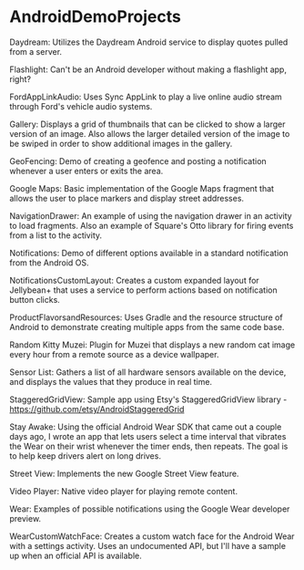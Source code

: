 AndroidDemoProjects
===================

Daydream: Utilizes the Daydream Android service to display quotes pulled from a server.

Flashlight: Can't be an Android developer without making a flashlight app, right?

FordAppLinkAudio: Uses Sync AppLink to play a live online audio stream through Ford's vehicle audio systems.

Gallery: Displays a grid of thumbnails that can be clicked to show a larger version of an image. Also allows the larger detailed version of the image to be swiped in order to show additional images in the gallery.

GeoFencing: Demo of creating a geofence and posting a notification whenever a user enters or exits the area.

Google Maps: Basic implementation of the Google Maps fragment that allows the user to place markers and display street addresses.

NavigationDrawer: An example of using the navigation drawer in an activity to load fragments. Also an example of Square's Otto library for firing events from a list to the activity.

Notifications: Demo of different options available in a standard notification from the Android OS.

NotificationsCustomLayout: Creates a custom expanded layout for Jellybean+ that uses a service to perform actions based on notification button clicks.

ProductFlavorsandResources: Uses Gradle and the resource structure of Android to demonstrate creating multiple apps from the same code base.

Random Kitty Muzei: Plugin for Muzei that displays a new random cat image every hour from a remote source as a device wallpaper.

Sensor List: Gathers a list of all hardware sensors available on the device, and displays the values that they produce in real time.

StaggeredGridView: Sample app using Etsy's StaggeredGridView library - https://github.com/etsy/AndroidStaggeredGrid

Stay Awake: Using the official Android Wear SDK that came out a couple days ago, I wrote an app that lets users select a time interval that vibrates the Wear on their wrist whenever the timer ends, then repeats. The goal is to help keep drivers alert on long drives.

Street View: Implements the new Google Street View feature.

Video Player: Native video player for playing remote content.

Wear: Examples of possible notifications using the Google Wear developer preview.

WearCustomWatchFace: Creates a custom watch face for the Android Wear with a settings activity. Uses an undocumented API, but I'll have a sample up when an official API is available.
